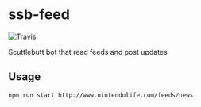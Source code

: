 # ssb-feed
[![Travis](https://img.shields.io/travis/klarkc/ssb-feed/master.svg)](https://travis-ci.org/klarkc/ssb-feed/branches)

Scuttlebutt bot that read feeds and post updates

## Usage

`npm run start http://www.nintendolife.com/feeds/news`